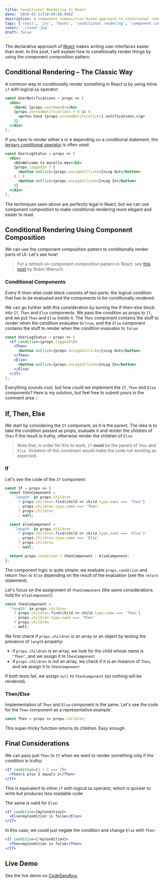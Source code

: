 ```yaml
---
title: Conditional Rendering In React
date: '2019-03-11T18:00:00.000Z'
description: A component composition-based approach to conditional rendering.
tags: ['react', 'jsx', 'hooks', 'conditional rendering', 'component composition']
cover: './cover.jpg'
draft: false
---
```


The declarative approach of [React](https://reactjs.org) makes writing user interfaces easier than ever. In this post, I will explain how to conditionally render things by using the component composition pattern.

## Conditional Rendering – The Classic Way

A common way to conditionally render something in React is by using inline `if` with logical `&&` operator:

```jsx
const UserNotifications = props => (
  <div>
    <h2>Hi {props.userName}!</h2>
    {props.unreadNotifications > 0 && (
      <p>You have {props.unreadNotifications} notifications.</p>
    )}
  </div>
);
```

If you have to render either `A` or `B` depending on a conditional statement, the [ternary conditional operator](https://developer.mozilla.org/en-US/docs/Web/JavaScript/Reference/Operators/Conditional_Operator) is often used:

```jsx
const UserLogStatus = props => (
  <div>
    <h2>Welcome to morello.dev</h2>
    {props.loggedIn ? (
      <button onClick={props.onLogOutClicked}>Log Out</button>
    ) : (
      <button onClick={props.onLogInClicked}>Log In</button>
    )}
  </div>
);
```

The techniques seen above are perfectly legal in React, but we can use component composition to make conditional rendering more elegant and easier to read.

## Conditional Rendering Using Component Composition

We can use the component composition pattern to conditionally render parts of UI. Let's see how!

> For a refresh on component composition pattern in React, see [this post](https://www.robinwieruch.de/react-component-composition) by Robin Wieruch.

### Conditional Components

Every if-then-else code block consists of two parts: the logical condition that has to be evaluated and the components to be conditionally rendered.

We can go further with this consideration by turning the if-then-else block into `If`, `Then` and `Else` components. We pass the condition as props to `If`, and we put `Then` and `Else` inside it. The `Then` component contains the stuff to render when the condition evaluates to `true`, and the `Else` component contains the stuff to render when the condition evaluates to `false`:

```jsx
const UserLogStatus = props => (
  <If condition={props.loggedIn}>
    <Then>
      <button onClick={props.onLogOutClicked}>Log Out</button>
    </Then>
    <Else>
      <button onClick={props.onLogInClicked}>Log In</button>
    </Else>
  </If>
);
```

Everything sounds cool, but how could we implement the `If`, `Then` and `Else` components? Here is my solution, but feel free to submit yours in the comment area 💡

## If, Then, Else

We start by considering the `If` component, as it is the parent. The idea is to take the condition passed as props, evaluate it and render the children of `Then` if the result is truthy, otherwise render the children of `Else`.

> Note that, in order for this to work, `If` **must** be the parent of `Then` and `Else`. Violation of this constraint would make the code not working as expected.

### If

Let's see the code of the `If` component:

```jsx
const If = props => {
  const thenComponent =
    'length' in props.children
      ? props.children.find(child => child.type.name === 'Then')
      : props.children.type.name === 'Then'
      ? props.children
      : null;

  const elseComponent =
    'length' in props.children
      ? props.children.find(child => child.type.name === 'Else')
      : props.children.type.name === 'Else'
      ? props.children
      : null;

  return props.condition ? thenComponent : elseComponent;
};
```

The component logic is quite simple: we evaluate `props.condition` and return `Then` or `Else` depending on the result of the evaluation (see the `return` statement).

Let's focus on the assignment of `thenComponent` (the same considerations hold for `elseComponent`):

```jsx
const thenComponent =
  'length' in props.children
    ? props.children.find(child => child.type.name === 'Then')
    : props.children.type.name === 'Then'
    ? props.children
    : null;
```

We first check if `props.children` is an array or an object by testing the presence of `length` property:

- if `props.children` is an array, we look for the child whose name is `"Then"`, and we assign it to `thenComponent`
- if `props.children` is not an array, we check if it is an instance of `Then`, and we assign it to `thenComponent`

If both tests fail, we assign `null` to `thenComponent` (so nothing will be rendered).

### Then/Else

Implementation of `Then` and `Else` component is the same. Let's see the code for the `Then` component as a representative example:

```jsx
const Then = props => props.children;
```

This super-tricky function returns its children. Easy enough.

## Final Considerations

We can pass just `Then` to `If` when we want to render something only if the condition is truthy:

```jsx
<If condition={1 + 1 === 2}>
  <Then>1 plus 1 equals 2</Then>
</If>
```

This is equivalent to inline `if` with logical `&&` operator, which is quicker to write but produces less readable code.

The same is valid for `Else`:

```jsx
<If condition={myCondition}>
  <Else>myCondition is false</Else>
</If>
```

In this case, we could just negate the condition and change `Else` with `Then`:

```jsx
<If condition={!myCondition}>
  <Then>myCondition is false</Then>
</If>
```

## Live Demo

See the live demo on [CodeSandbox](https://codesandbox.io/s/4wrn34q7pw).
